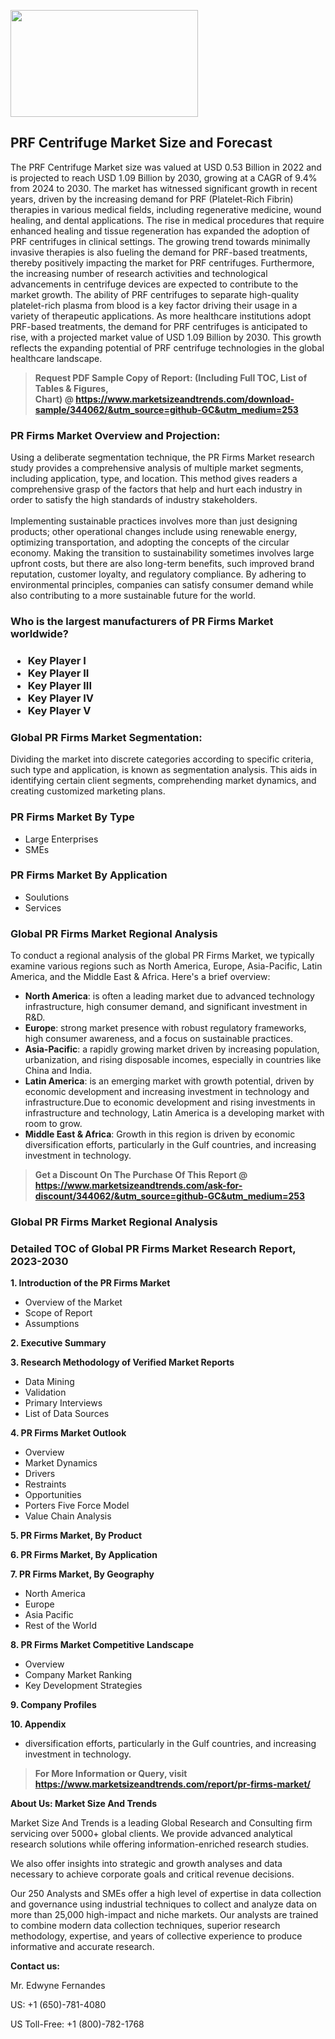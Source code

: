 <p><img class="alignnone size-medium wp-image-20088" src="https://ffe5etoiles.com/wp-content/uploads/2024/12/MST1-300x171.png" alt="" width="300" height="171" /></p><h2>PRF Centrifuge Market Size and Forecast</h2><p>The PRF Centrifuge Market size was valued at USD 0.53 Billion in 2022 and is projected to reach USD 1.09 Billion by 2030, growing at a CAGR of 9.4% from 2024 to 2030. The market has witnessed significant growth in recent years, driven by the increasing demand for PRF (Platelet-Rich Fibrin) therapies in various medical fields, including regenerative medicine, wound healing, and dental applications. The rise in medical procedures that require enhanced healing and tissue regeneration has expanded the adoption of PRF centrifuges in clinical settings. The growing trend towards minimally invasive therapies is also fueling the demand for PRF-based treatments, thereby positively impacting the market for PRF centrifuges. Furthermore, the increasing number of research activities and technological advancements in centrifuge devices are expected to contribute to the market growth. The ability of PRF centrifuges to separate high-quality platelet-rich plasma from blood is a key factor driving their usage in a variety of therapeutic applications. As more healthcare institutions adopt PRF-based treatments, the demand for PRF centrifuges is anticipated to rise, with a projected market value of USD 1.09 Billion by 2030. This growth reflects the expanding potential of PRF centrifuge technologies in the global healthcare landscape.</p></p><blockquote id="" class=""><strong>Request PDF Sample Copy of Report: (Including Full TOC, List of Tables &amp; Figures, Chart)&nbsp;@&nbsp;<strong><a href="https://www.marketsizeandtrends.com/download-sample/344062/&utm_source=github-GC&utm_medium=253" target="_blank">https://www.marketsizeandtrends.com/download-sample/344062/&utm_source=github-GC&utm_medium=253</a></strong></strong></blockquote><h3 id="" class="">PR Firms Market&nbsp;Overview and Projection:</h3><p id="" class="">Using a deliberate segmentation technique, the PR Firms Market research study provides a comprehensive analysis of multiple market segments, including application, type, and location. This method gives readers a comprehensive grasp of the factors that help and hurt each industry in order to satisfy the high standards of industry stakeholders. <br /> <br />Implementing sustainable practices involves more than just designing products; other operational changes include using renewable energy, optimizing transportation, and adopting the concepts of the circular economy. Making the transition to sustainability sometimes involves large upfront costs, but there are also long-term benefits, such improved brand reputation, customer loyalty, and regulatory compliance. By adhering to environmental principles, companies can satisfy consumer demand while also contributing to a more sustainable future for the world.</p><h3 id="" class="">Who is the largest manufacturers of&nbsp;PR Firms Market worldwide?</h3><h3 class=""><p><ul><li>Key Player I </li><li> Key Player II </li><li> Key Player III </li><li> Key Player IV </li><li> Key Player V</li></ul></p></h3><h3 id="" class="">Global&nbsp;PR Firms Market Segmentation:</h3><p id="" class="">Dividing the market into discrete categories according to specific criteria, such type and application, is known as segmentation analysis. This aids in identifying certain client segments, comprehending market dynamics, and creating customized marketing plans.</p><h3 id="" class="">PR Firms Market&nbsp;By Type</h3><p><p><ul><li>Large Enterprises</li><li> SMEs</p></li></ul></p></p><h3 id="" class="">PR Firms Market&nbsp;By Application</h3><p class=""><p><ul><li>Soulutions</li><li> Services</li></ul></p></p><h3 id="" class="">Global PR Firms Market Regional Analysis</h3><p id="" class="">To conduct a regional analysis of the global PR Firms Market, we typically examine various regions such as North America, Europe, Asia-Pacific, Latin America, and the Middle East &amp; Africa. Here's a brief overview:</p><ul><li><strong>North America</strong>: is often a leading market due to advanced technology infrastructure, high consumer demand, and significant investment in R&amp;D.</li><li><strong>Europe</strong>: strong market presence with robust regulatory frameworks, high consumer awareness, and a focus on sustainable practices.</li><li><strong>Asia-Pacific</strong>: a rapidly growing market driven by increasing population, urbanization, and rising disposable incomes, especially in countries like China and India.</li><li><strong>Latin America</strong>: is an emerging market with growth potential, driven by economic development and increasing investment in technology and infrastructure.Due to economic development and rising investments in infrastructure and technology, Latin America is a developing market with room to grow.</li><li><strong>Middle East &amp; Africa</strong>: Growth in this region is driven by economic diversification efforts, particularly in the Gulf countries, and increasing investment in technology.</li></ul><blockquote id="" class=""><strong>Get a Discount On The Purchase Of This Report @ <strong><a href="https://www.marketsizeandtrends.com/ask-for-discount/344062/&utm_source=github-GC&utm_medium=253" target="_blank">https://www.marketsizeandtrends.com/ask-for-discount/344062/&utm_source=github-GC&utm_medium=253</a></strong></strong></blockquote><h3 id="" class="">Global PR Firms Market Regional Analysis</h3><h3 id="" class="">Detailed TOC of Global PR Firms Market Research Report, 2023-2030</h3><p id="" class=""><strong>1. Introduction of the PR Firms Market</strong></p><ul><li>Overview of the Market</li><li>Scope of Report</li><li>Assumptions</li></ul><p id="" class=""><strong>2. Executive Summary</strong></p><p id="" class=""><strong>3. Research Methodology of Verified Market Reports</strong></p><ul><li>Data Mining</li><li>Validation</li><li>Primary Interviews</li><li>List of Data Sources</li></ul><p id="" class=""><strong>4. PR Firms Market Outlook</strong></p><ul><li>Overview</li><li>Market Dynamics</li><li>Drivers</li><li>Restraints</li><li>Opportunities</li><li>Porters Five Force Model</li><li>Value Chain Analysis</li></ul><p id="" class=""><strong>5. PR Firms Market, By Product</strong></p><p id="" class=""><strong>6. PR Firms Market, By Application</strong></p><p id="" class=""><strong>7. PR Firms Market, By Geography</strong></p><ul><li>North America</li><li>Europe</li><li>Asia Pacific</li><li>Rest of the World</li></ul><p id="" class=""><strong>8. PR Firms Market Competitive Landscape</strong></p><ul><li>Overview</li><li>Company Market Ranking</li><li>Key Development Strategies</li></ul><p id="" class=""><strong>9. Company Profiles</strong></p><p id="" class=""><strong>10. Appendix</strong></p><ul><li>diversification efforts, particularly in the Gulf countries, and increasing investment in technology.</li></ul><blockquote id="" class=""><strong>For More Information or Query, visit <strong><strong><a href="https://www.marketsizeandtrends.com/report/pr-firms-market/" target="_blank">https://www.marketsizeandtrends.com/report/pr-firms-market/</a></strong></strong></strong></blockquote><p id="" class=""><strong>About Us: Market Size And Trends</strong></p><p id="" class="">Market Size And Trends is a leading Global Research and Consulting firm servicing over 5000+ global clients. We provide advanced analytical research solutions while offering information-enriched research studies.</p><p id="" class="">We also offer insights into strategic and growth analyses and data necessary to achieve corporate goals and critical revenue decisions.</p><p id="" class="">Our 250 Analysts and SMEs offer a high level of expertise in data collection and governance using industrial techniques to collect and analyze data on more than 25,000 high-impact and niche markets. Our analysts are trained to combine modern data collection techniques, superior research methodology, expertise, and years of collective experience to produce informative and accurate research.</p><p id="" class=""><strong>Contact us:</strong></p><p id="" class="">Mr. Edwyne Fernandes</p><p id="" class="">US: +1 (650)-781-4080</p><p id="" class="">US Toll-Free: +1 (800)-782-1768</p>
